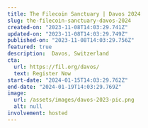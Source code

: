 ```yaml
---
title: The Filecoin Sanctuary | Davos 2024
slug: the-filecoin-sanctuary-davos-2024
created-on: "2023-11-08T14:03:29.741Z"
updated-on: "2023-11-08T14:03:29.749Z"
published-on: "2023-11-08T14:03:29.756Z"
featured: true
description:  Davos, Switzerland
cta:
  url: https://fil.org/davos/
  text: Register Now
start-date: "2024-01-15T14:03:29.762Z"
end-date: "2024-01-19T14:03:29.769Z"
image:
  url: /assets/images/davos-2023-pic.png
  alt: null
involvement: hosted
---
```

